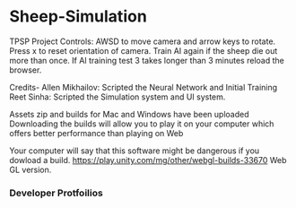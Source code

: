 # Sheep-Simulation
TPSP Project Controls: AWSD to move camera and arrow keys to rotate. Press x to reset orientation of camera. Train AI again if the sheep die out more than once. If AI training test 3 takes longer than 3 minutes reload the browser.

Credits- Allen Mikhailov: Scripted the Neural Network and Initial Training 
Reet Sinha: Scripted the Simulation system and UI system. 

Assets zip and builds for Mac and Windows have been uploaded Downloading the builds will allow you to play it on your computer which offers better performance than playing on Web

Your computer will say that this software might be dangerous if you dowload a build.
https://play.unity.com/mg/other/webgl-builds-33670 Web GL version.

<h3>Developer Protfoilios</h3>

